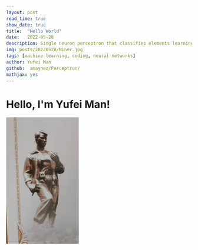 ```yaml
---
layout: post
read_time: true
show_date: true
title:  "Hello World"
date:   2022-05-28
description: Single neuron perceptron that classifies elements learning quite quickly.
img: posts/20220528/Miner.jpg
tags: [machine learning, coding, neural networks]
author: Yufei Man
github:  amaynez/Perceptron/
mathjax: yes
---
```

# Hello, I'm Yufei Man!

![](../assets/img/posts/20220528/Miner.jpg )

